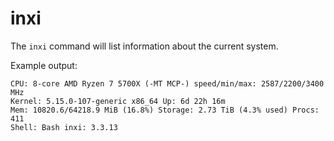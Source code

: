 # inxi

The `inxi` command will list information about the current system.

Example output:
```plaintext
CPU: 8-core AMD Ryzen 7 5700X (-MT MCP-) speed/min/max: 2587/2200/3400 MHz
Kernel: 5.15.0-107-generic x86_64 Up: 6d 22h 16m
Mem: 10820.6/64218.9 MiB (16.8%) Storage: 2.73 TiB (4.3% used) Procs: 411
Shell: Bash inxi: 3.3.13
```
